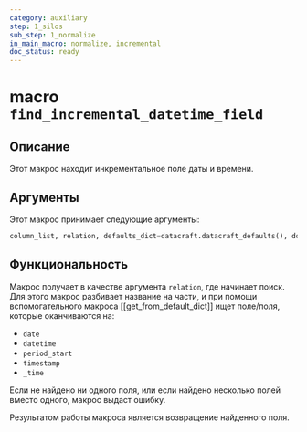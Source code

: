 ```yaml
---
category: auxiliary
step: 1_silos
sub_step: 1_normalize
in_main_macro: normalize, incremental
doc_status: ready
---
```

# macro `find_incremental_datetime_field`

## Описание

Этот макрос находит инкрементальное поле даты и времени.

## Аргументы

Этот макрос принимает следующие аргументы:
```sql
column_list, relation, defaults_dict=datacraft.datacraft_defaults(), do_not_throw=False
```
## Функциональность

Макрос получает в качестве аргумента `relation`, где начинает поиск. Для этого макрос разбивает название на части, и при помощи вспомогательного макроса [[get_from_default_dict]] ищет поле/поля, которые оканчиваются на:
- `date`
- `datetime`
- `period_start`
- `timestamp`
- `_time`

Если не найдено ни одного поля, или если найдено несколько полей вместо одного, макрос выдаст ошибку.

Результатом работы макроса является возвращение найденного поля.
